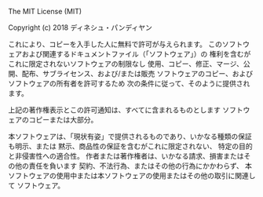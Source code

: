 The MIT License (MIT)

Copyright (c) 2018 ディネシュ・パンディヤン

これにより、コピーを入手した人に無料で許可が与えられます。
このソフトウェアおよび関連するドキュメントファイル（「ソフトウェア」）の
権利を含むがこれに限定されないソフトウェアの制限なし
使用、コピー、修正、マージ、公開、配布、サブライセンス、および/または販売
ソフトウェアのコピー、およびソフトウェアの所有者を許可するため
次の条件に従って、そのように提供されます。

上記の著作権表示とこの許可通知は、すべてに含まれるものとします
ソフトウェアのコピーまたは大部分。

本ソフトウェアは、「現状有姿」で提供されるものであり、いかなる種類の保証も明示、または
黙示、商品性の保証を含むがこれに限定されない、
特定の目的と非侵害性への適合性。
作者または著作権者は、いかなる請求、損害またはその他の責任を負います
契約、不法行為、またはその他の行為にかかわらず、
本ソフトウェアの使用中または本ソフトウェアの使用またはその他の取引に関連して
ソフトウェア。